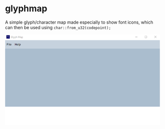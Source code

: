 # glyphmap

A simple glyph/character map made especially to show font icons, which can then be used using `char::from_u32(codepoint);`

![alt_test](assets/glyphmap.gif)
